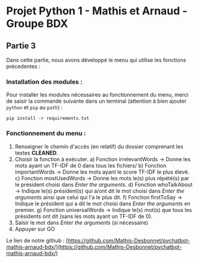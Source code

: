 # Projet Python 1 - Mathis et Arnaud - Groupe BDX

## Partie 3

Dans cette partie, nous avons développé le menu qui utilise les fonctions précedentes : 

### Installation des modules :

Pour installer les modules nécessaires au fonctionnement du menu, merci de saisir la commande suivante dans un terminal (attention à bien ajouter `python` et `pip` au `path`) : 

```
pip install -r requirements.txt
```

### Fonctionnement du menu : 

1) Renseigner le chemin d'accès (en relatif) du dossier comprenant les textes **CLEANED**.
2) Choisir la fonction à exécuter.
   a) Fonction irrelevantWords -> Donne les mots ayant un TF-IDF de 0 dans tous les fichiers/
   b) Fonction importantWords -> Donne les mots ayant le score TF-IDF le plus élevé.
   c) Fonction mostUsedWords -> Donne les mots le(s) plus répété(s) par le président choisi dans _Enter the arguments_.
   d) Fonction whoTalkAbout -> Indique le(s) président(s) qui a/ont dit le mot choisi dans _Enter the arguments_ ainsi que celui qui l'a le plus dit.
   f) Fonction firstToSay -> Indique le président qui a dit le mot choisi dans _Enter the arguments_ en premier. 
   g) Fonction universalWords -> Indique le(s) mot(s) que tous les présidents ont dit (sans les mots ayant un TF-IDF de 0).
4) Saisir le mot dans _Enter the arguments_ (si nécessaire)
5) Appuyer sur GO

Le lien de notre github : [https://github.com/Mathis-Desbonnet/pychatbot-mathis-arnaud-bdx/](https://github.com/Mathis-Desbonnet/pychatbot-mathis-arnaud-bdx/)
